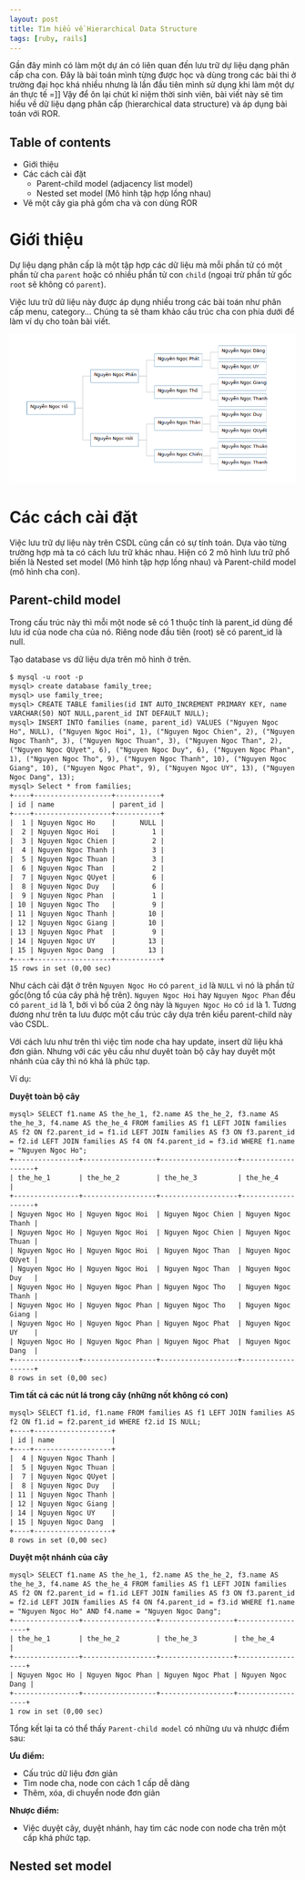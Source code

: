 ```yaml
---
layout: post
title: Tìm hiểu về Hierarchical Data Structure
tags: [ruby, rails]
---
```


Gần đây mình có làm một dự án có liên quan đến lưu trữ dự liệu dạng phân cấp cha con. Đây là bài toán mình từng được học và dùng trong các bài thi ở trường đại học khá nhiều nhưng là lần đầu tiên mình sử dụng khi làm một dự án thực tế =]] Vậy để ôn lại chút kỉ niệm thời sinh viên, bài viết này sẽ tìm hiểu về dữ liệu dạng phân cấp (hierarchical data structure) và áp dụng bài toán với ROR.

## Table of contents
- Giới thiệu
- Các cách cài đặt
  - Parent-child model (adjacency list model)
  - Nested set model (Mô hình tập hợp lồng nhau)
- Vẽ một cây gia phả gồm cha và con dùng ROR

# Giới thiệu
  Dự liệu dạng phân cấp là một tập hợp các dữ liệu mà mỗi phần tử có một phần tử cha `parent` hoặc có nhiều phần tử con `child` (ngoại trừ phần tử gốc `root` sẽ không có `parent`).

  Việc lưu trữ dữ liệu này được áp dụng nhiều trong các bài toán như phân cấp menu, category...
  Chúng ta sẽ tham khảo cấu trúc cha con phía dưới để làm ví dụ cho toàn bài viết.

  ![Tree](../img/tree.png)

# Các cách cài đặt
  Việc lưu trữ dự liệu này trên CSDL cũng cần có sự tính toán. Dựa vào từng trường hợp mà ta có cách lưu trữ khác nhau. Hiện có 2 mô hình lưu trữ phổ biến là Nested set model (Mô hình tập hợp lồng nhau) và Parent-child model (mô hình cha con).

## Parent-child model
  Trong cấu trúc này thì mỗi một node sẽ có 1 thuộc tính là parent_id dùng để lưu id của node cha của nó. Riêng node đầu tiên (root) sẽ có parent_id là null.

  Tạo database vs dữ liệu dựa trên mô hình ở trên.

  ```
  $ mysql -u root -p
  mysql> create database family_tree;
  mysql> use family_tree;
  mysql> CREATE TABLE families(id INT AUTO_INCREMENT PRIMARY KEY, name VARCHAR(50) NOT NULL,parent_id INT DEFAULT NULL);
  mysql> INSERT INTO families (name, parent_id) VALUES ("Nguyen Ngoc Ho", NULL), ("Nguyen Ngoc Hoi", 1), ("Nguyen Ngoc Chien", 2), ("Nguyen Ngoc Thanh", 3), ("Nguyen Ngoc Thuan", 3), ("Nguyen Ngoc Than", 2), ("Nguyen Ngoc QUyet", 6), ("Nguyen Ngoc Duy", 6), ("Nguyen Ngoc Phan", 1), ("Nguyen Ngoc Tho", 9), ("Nguyen Ngoc Thanh", 10), ("Nguyen Ngoc Giang", 10), ("Nguyen Ngoc Phat", 9), ("Nguyen Ngoc UY", 13), ("Nguyen Ngoc Dang", 13);
  mysql> Select * from families;
  +----+-------------------+-----------+
  | id | name              | parent_id |
  +----+-------------------+-----------+
  |  1 | Nguyen Ngoc Ho    |      NULL |
  |  2 | Nguyen Ngoc Hoi   |         1 |
  |  3 | Nguyen Ngoc Chien |         2 |
  |  4 | Nguyen Ngoc Thanh |         3 |
  |  5 | Nguyen Ngoc Thuan |         3 |
  |  6 | Nguyen Ngoc Than  |         2 |
  |  7 | Nguyen Ngoc QUyet |         6 |
  |  8 | Nguyen Ngoc Duy   |         6 |
  |  9 | Nguyen Ngoc Phan  |         1 |
  | 10 | Nguyen Ngoc Tho   |         9 |
  | 11 | Nguyen Ngoc Thanh |        10 |
  | 12 | Nguyen Ngoc Giang |        10 |
  | 13 | Nguyen Ngoc Phat  |         9 |
  | 14 | Nguyen Ngoc UY    |        13 |
  | 15 | Nguyen Ngoc Dang  |        13 |
  +----+-------------------+-----------+
  15 rows in set (0,00 sec)
  ```
  Như cách cài đặt ở trên `Nguyen Ngoc Ho` có  `parent_id` là  `NULL` vì nó là phần tử gốc(ông tổ của cây phả hệ trên). `Nguyen Ngoc Hoi` hay `Nguyen Ngoc Phan` đều có `parent_id` là 1, bởi vì bố của 2 ông này là `Nguyen Ngoc Ho` có `id` là 1. Tương đương như trên ta lưu được một cấu trúc cây dựa trên kiểu parent-child này vào CSDL.

  Với cách lưu như trên thì việc tìm node cha hay update, insert dữ liệu khá đơn giản. Nhưng với các yêu cầu như duyêt toàn bộ cây hay duyêt một nhánh của cây thì nó khá là phức tạp.

  Ví dụ:

  **Duyệt toàn bộ cây**

  ```
  mysql> SELECT f1.name AS the_he_1, f2.name AS the_he_2, f3.name AS the_he_3, f4.name AS the_he_4 FROM families AS f1 LEFT JOIN families AS f2 ON f2.parent_id = f1.id LEFT JOIN families AS f3 ON f3.parent_id = f2.id LEFT JOIN families AS f4 ON f4.parent_id = f3.id WHERE f1.name = "Nguyen Ngoc Ho";
  +----------------+------------------+-------------------+-------------------+
  | the_he_1       | the_he_2         | the_he_3          | the_he_4          |
  +----------------+------------------+-------------------+-------------------+
  | Nguyen Ngoc Ho | Nguyen Ngoc Hoi  | Nguyen Ngoc Chien | Nguyen Ngoc Thanh |
  | Nguyen Ngoc Ho | Nguyen Ngoc Hoi  | Nguyen Ngoc Chien | Nguyen Ngoc Thuan |
  | Nguyen Ngoc Ho | Nguyen Ngoc Hoi  | Nguyen Ngoc Than  | Nguyen Ngoc QUyet |
  | Nguyen Ngoc Ho | Nguyen Ngoc Hoi  | Nguyen Ngoc Than  | Nguyen Ngoc Duy   |
  | Nguyen Ngoc Ho | Nguyen Ngoc Phan | Nguyen Ngoc Tho   | Nguyen Ngoc Thanh |
  | Nguyen Ngoc Ho | Nguyen Ngoc Phan | Nguyen Ngoc Tho   | Nguyen Ngoc Giang |
  | Nguyen Ngoc Ho | Nguyen Ngoc Phan | Nguyen Ngoc Phat  | Nguyen Ngoc UY    |
  | Nguyen Ngoc Ho | Nguyen Ngoc Phan | Nguyen Ngoc Phat  | Nguyen Ngoc Dang  |
  +----------------+------------------+-------------------+-------------------+
  8 rows in set (0,00 sec)
  ```

  **Tìm tất cả các nút lá trong cây (những nốt không có con)**

  ```
  mysql> SELECT f1.id, f1.name FROM families AS f1 LEFT JOIN families AS f2 ON f1.id = f2.parent_id WHERE f2.id IS NULL;
  +----+-------------------+
  | id | name              |
  +----+-------------------+
  |  4 | Nguyen Ngoc Thanh |
  |  5 | Nguyen Ngoc Thuan |
  |  7 | Nguyen Ngoc QUyet |
  |  8 | Nguyen Ngoc Duy   |
  | 11 | Nguyen Ngoc Thanh |
  | 12 | Nguyen Ngoc Giang |
  | 14 | Nguyen Ngoc UY    |
  | 15 | Nguyen Ngoc Dang  |
  +----+-------------------+
  8 rows in set (0,00 sec)
  ```

  **Duyệt một nhánh của cây**

  ```
  mysql> SELECT f1.name AS the_he_1, f2.name AS the_he_2, f3.name AS the_he_3, f4.name AS the_he_4 FROM families AS f1 LEFT JOIN families AS f2 ON f2.parent_id = f1.id LEFT JOIN families AS f3 ON f3.parent_id = f2.id LEFT JOIN families AS f4 ON f4.parent_id = f3.id WHERE f1.name = "Nguyen Ngoc Ho" AND f4.name = "Nguyen Ngoc Dang";
  +----------------+------------------+------------------+------------------+
  | the_he_1       | the_he_2         | the_he_3         | the_he_4         |
  +----------------+------------------+------------------+------------------+
  | Nguyen Ngoc Ho | Nguyen Ngoc Phan | Nguyen Ngoc Phat | Nguyen Ngoc Dang |
  +----------------+------------------+------------------+------------------+
  1 row in set (0,00 sec)
  ```

  Tổng kết lại ta có thể thấy `Parent-child model` có những ưu và nhược điểm sau:

  **Ưu điểm:**
  - Cấu trúc dữ liệu đơn giản
  - Tìm node cha, node con cách 1 cấp dễ dàng
  - Thêm, xóa, di chuyển node đơn giản

  **Nhược điểm:**
  - Việc duyệt cây, duyệt nhánh, hay tìm các node con node cha trên một cấp khá phức tạp.

## Nested set model


